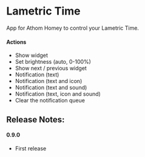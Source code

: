 # Lametric Time

App for Athom Homey to control your Lametric Time.

#### Actions

- Show widget
- Set brightness (auto, 0-100%)
- Show next / previous widget
- Notification (text)
- Notification (text and icon) 
- Notification (text and sound) 
- Notification (text, icon and sound) 
- Clear the notification queue



## Release Notes:

#### 0.9.0

- First release
